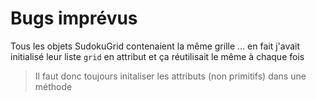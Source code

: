 # Bugs imprévus
Tous les objets SudokuGrid contenaient la même grille ...
en fait j'avait initialisé leur liste `grid` en attribut et ça réutilisait le même à chaque fois

> Il faut donc toujours initaliser les attributs (non primitifs) dans une méthode